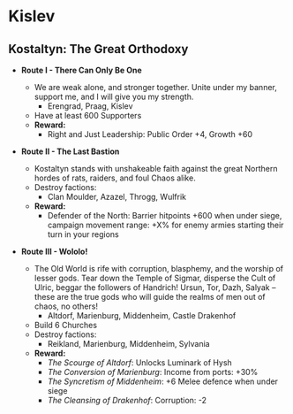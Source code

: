 # Kislev

## Kostaltyn: The Great Orthodoxy

* **Route I - There Can Only Be One**
  * We are weak alone, and stronger together. Unite under my banner, support me, and I will give you my strength.
    * Erengrad, Praag, Kislev
  * Have at least 600 Supporters
  * **Reward:**
    * Right and Just Leadership: Public Order +4, Growth +60

* **Route II - The Last Bastion**
  * Kostaltyn stands with unshakeable faith against the great Northern hordes of rats, raiders, and foul Chaos alike.
  * Destroy factions:
    * Clan Moulder, Azazel, Throgg, Wulfrik
  * **Reward:**
    * Defender of the North: Barrier hitpoints +600 when under siege, campaign movement range: +X% for enemy armies starting their turn in your regions

* **Route III - Wololo!**
  * The Old World is rife with corruption, blasphemy, and the worship of lesser gods. Tear down the Temple of Sigmar, 
  disperse the Cult of Ulric, beggar the followers of Handrich! Ursun, Tor, Dazh, Salyak – these are the true gods who 
  will guide the realms of men out of chaos, no others!
    * Altdorf, Marienburg, Middenheim, Castle Drakenhof
  * Build 6 Churches
  * Destroy factions:
    * Reikland, Marienburg, Middenheim, Sylvania
  * **Reward:**
    * _The Scourge of Altdorf_: Unlocks Luminark of Hysh
    * _The Conversion of Marienburg_: Income from ports: +30%
    * _The Syncretism of Middenheim_: +6 Melee defence when under siege
    * _The Cleansing of Drakenhof_: Corruption: -2
